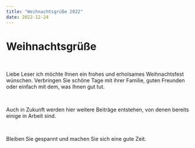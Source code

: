 ```yaml
---
title: "Weihnachtsgrüße 2022"
date: 2022-12-24
---
```


<h1>
Weihnachtsgrüße 
</h1>

</br>

<p>
  Liebe Leser ich möchte Ihnen ein frohes und erholsames Weihnachtsfest wünschen. Verbringen Sie schöne Tage mit ihrer Familie, guten Freunden oder einfach mit dem, was Ihnen gut tut.
</p>

</br>

<p>
  Auch in Zukunft werden hier weitere Beiträge entstehen, von denen bereits einige in Arbeit sind.
</p>

</br>

<p>
  Bleiben Sie gespannt und machen Sie sich eine gute Zeit.
</p>
